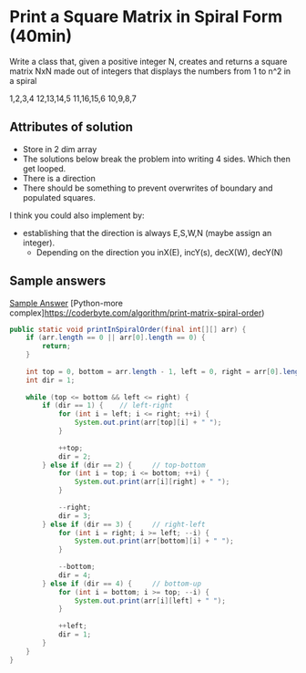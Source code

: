 # Print a Square Matrix in Spiral Form (40min)
Write a class that, given a positive integer N, creates and returns a square matrix NxN made out of integers that displays the 
numbers from 1 to n^2 in a spiral

1,2,3,4
12,13,14,5
11,16,15,6
10,9,8,7

## Attributes of solution
- Store in 2 dim array
- The solutions below break the problem into writing 4 sides. Which then get looped.
- There is a direction
- There should be something to prevent overwrites of boundary and populated squares.

I think you could also implement by:
- establishing that the direction is always E,S,W,N (maybe assign an integer).
  - Depending on the direction you inX(E), incY(s), decX(W), decY(N)


## Sample answers
[Sample Answer](http://theoryofprogramming.com/2017/12/31/print-matrix-in-spiral-order/)
[Python-more complex]https://coderbyte.com/algorithm/print-matrix-spiral-order)

```java
public static void printInSpiralOrder(final int[][] arr) {
    if (arr.length == 0 || arr[0].length == 0) {
        return;
    }
 
    int top = 0, bottom = arr.length - 1, left = 0, right = arr[0].length - 1;
    int dir = 1;
 
    while (top <= bottom && left <= right) {
        if (dir == 1) {    // left-right
            for (int i = left; i <= right; ++i) {
                System.out.print(arr[top][i] + " ");
            }
 
            ++top;
            dir = 2;
        } else if (dir == 2) {     // top-bottom
            for (int i = top; i <= bottom; ++i) {
                System.out.print(arr[i][right] + " ");
            }
 
            --right;
            dir = 3;
        } else if (dir == 3) {     // right-left
            for (int i = right; i >= left; --i) {
                System.out.print(arr[bottom][i] + " ");
            }
 
            --bottom;
            dir = 4;
        } else if (dir == 4) {     // bottom-up
            for (int i = bottom; i >= top; --i) {
                System.out.print(arr[i][left] + " ");
            }
 
            ++left;
            dir = 1;
        }
    }
}
```

